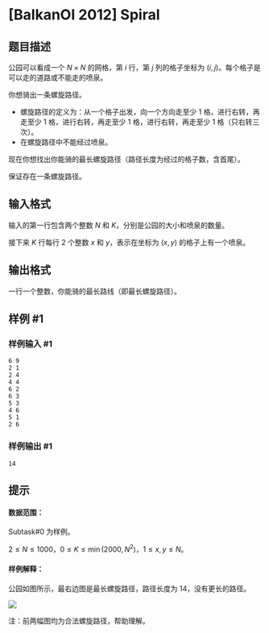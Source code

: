 # [BalkanOI 2012] Spiral

## 题目描述

公园可以看成一个 $N\times N$ 的网格，第 $i$ 行，第 $j$ 列的格子坐标为 $(i,j)$。每个格子是可以走的道路或不能走的喷泉。

你想骑出一条螺旋路径。

- 螺旋路径的定义为：从一个格子出发，向一个方向走至少 $1$ 格，进行右转，再走至少 $1$ 格，进行右转，再走至少 $1$ 格，进行右转，再走至少 $1$ 格（只右转三次）。
- 在螺旋路径中不能经过喷泉。

现在你想找出你能骑的最长螺旋路径（路径长度为经过的格子数，含首尾）。

保证存在一条螺旋路径。


## 输入格式

输入的第一行包含两个整数 $N$ 和 $K$，分别是公园的大小和喷泉的数量。

接下来 $K$ 行每行 $2$ 个整数 $x$ 和 $y$，表示在坐标为 $(x,y)$ 的格子上有一个喷泉。

## 输出格式

一行一个整数，你能骑的最长路线（即最长螺旋路径）。

## 样例 #1

### 样例输入 #1
```
6 9
2 1
2 4
4 4
6 2
6 3
5 3
4 6
5 1
2 6
```

### 样例输出 #1

```
14
```

## 提示

#### 数据范围：
Subtask#0 为样例。

$2\le N\le 1000$，$0\le K\le \min(2000,N^2)$，$1\le x,y\le N$。

#### 样例解释：
公园如图所示，最右边图是最长螺旋路径，路径长度为 $14$，没有更长的路径。

![](https://s4.ax1x.com/2021/12/07/ockbBq.md.jpg)

注：前两幅图均为合法螺旋路径，帮助理解。
